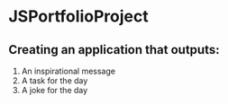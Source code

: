 # JSPortfolioProject

## Creating an application that outputs: 
1. An inspirational message
2. A task for the day 
3. A joke for the day 

